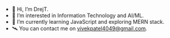 - 👋 Hi, I’m DrejT.
- 👀 I’m interested in Information Technology and AI/ML.
- 🌱 I’m currently learning JavaScript and exploring MERN stack.
- 🛰️ You can contact me on vivekpatel4049@gmail.com.

<!---
DrejT/DrejT is a ✨ special ✨ repository because its `README.md` (this file) appears on your GitHub profile.
You can click the Preview link to take a look at your changes.
--->
